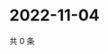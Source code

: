 # 2022-11-04

共 0 条

<!-- BEGIN WEIBO -->
<!-- 最后更新时间 Fri Nov 04 2022 11:59:17 GMT+0800 (China Standard Time) -->

<!-- END WEIBO -->
